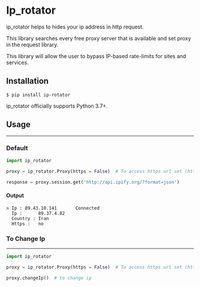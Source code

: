 # Ip_rotator

ip_rotator helps to hides your ip address in http request.

This library searches every free proxy server that is available and set proxy in the request library.

This library will allow the user to bypass IP-based rate-limits for sites and services.

## Installation

```console
$ pip install ip-rotator
```

ip_rotator officially supports Python 3.7+.


## Usage
---

### Default
```python
import ip_rotator

proxy = ip_rotator.Proxy(https = False)  # To access https url set (https = True)

response = proxy.session.get('http://api.ipify.org/?format=json')

```
#### Output
```console
> Ip : 89.43.10.141       Connected    
  Ip :      89.37.4.82
  Country : Iran
  Https :   no
```


### To Change Ip
___

```python
import ip_rotator

proxy = ip_rotator.Proxy(https = False)  # To access https url set (https = True)

proxy.changeIp()  # to change ip
```